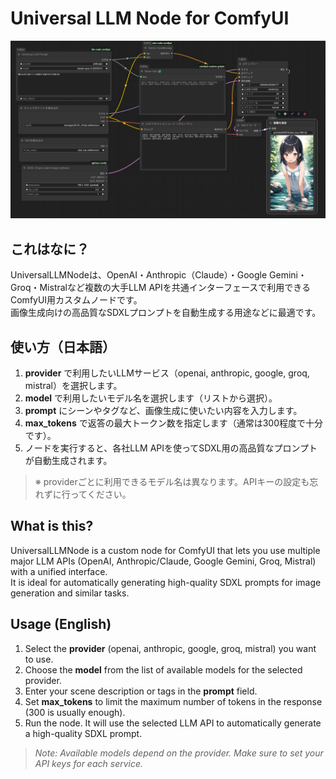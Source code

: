 # Universal LLM Node for ComfyUI

![ワークフロー例](./Workflow_pic.png)

## これはなに？

UniversalLLMNodeは、OpenAI・Anthropic（Claude）・Google Gemini・Groq・Mistralなど複数の大手LLM APIを共通インターフェースで利用できるComfyUI用カスタムノードです。  
画像生成向けの高品質なSDXLプロンプトを自動生成する用途などに最適です。

## 使い方（日本語）

1. **provider** で利用したいLLMサービス（openai, anthropic, google, groq, mistral）を選択します。
2. **model** で利用したいモデル名を選択します（リストから選択）。
3. **prompt** にシーンやタグなど、画像生成に使いたい内容を入力します。
4. **max_tokens** で返答の最大トークン数を指定します（通常は300程度で十分です）。
5. ノードを実行すると、各社LLM APIを使ってSDXL用の高品質なプロンプトが自動生成されます。

> ※ providerごとに利用できるモデル名は異なります。APIキーの設定も忘れずに行ってください。

## What is this?

UniversalLLMNode is a custom node for ComfyUI that lets you use multiple major LLM APIs (OpenAI, Anthropic/Claude, Google Gemini, Groq, Mistral) with a unified interface.  
It is ideal for automatically generating high-quality SDXL prompts for image generation and similar tasks.

## Usage (English)

1. Select the **provider** (openai, anthropic, google, groq, mistral) you want to use.
2. Choose the **model** from the list of available models for the selected provider.
3. Enter your scene description or tags in the **prompt** field.
4. Set **max_tokens** to limit the maximum number of tokens in the response (300 is usually enough).
5. Run the node. It will use the selected LLM API to automatically generate a high-quality SDXL prompt.

> *Note: Available models depend on the provider. Make sure to set your API keys for each service.*